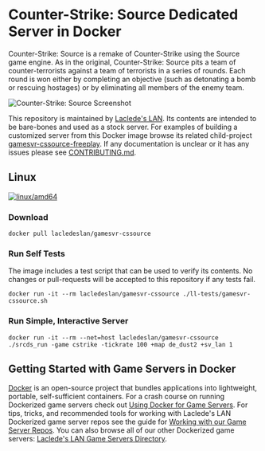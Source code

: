 # Counter-Strike: Source Dedicated Server in Docker

Counter-Strike: Source is a remake of Counter-Strike using the Source game engine. As in the original, Counter-Strike: Source pits a team of counter-terrorists against a team of terrorists in a series of rounds. Each round is won either by completing an objective (such as detonating a bomb or rescuing hostages) or by eliminating all members of the enemy team.

![Counter-Strike: Source Screenshot](https://raw.githubusercontent.com/LacledesLAN/gamesvr-cssource/master/.misc/screenshot1.jpg "Counter-Strike: Source Screenshot")

This repository is maintained by [Laclede's LAN](https://lacledeslan.com). Its contents are intended to be bare-bones and used as a stock server. For examples of building a customized server from this Docker image browse its related child-project [gamesvr-cssource-freeplay](https://github.com/LacledesLAN/gamesvr-cssource-freeplay). If any documentation is unclear or it has any issues please see [CONTRIBUTING.md](./CONTRIBUTING.md).

## Linux

[![linux/amd64](https://github.com/LacledesLAN/gamesvr-cssource/actions/workflows/build-linux-image.yml/badge.svg?branch=master)](https://github.com/LacledesLAN/gamesvr-cssource/actions/workflows/build-linux-image.yml)

### Download

```shell
docker pull lacledeslan/gamesvr-cssource
```

### Run Self Tests

The image includes a test script that can be used to verify its contents. No changes or pull-requests will be accepted to this repository if any tests fail.

```shell
docker run -it --rm lacledeslan/gamesvr-cssource ./ll-tests/gamesvr-cssource.sh
```

### Run Simple, Interactive Server

```shell
docker run -it --rm --net=host lacledeslan/gamesvr-cssource ./srcds_run -game cstrike -tickrate 100 +map de_dust2 +sv_lan 1
```

## Getting Started with Game Servers in Docker

[Docker](https://docs.docker.com/) is an open-source project that bundles applications into lightweight, portable, self-sufficient containers. For a crash course on running Dockerized game servers check out [Using Docker for Game Servers](https://github.com/LacledesLAN/README.1ST/blob/master/GameServers/DockerAndGameServers.md). For tips, tricks, and recommended tools for working with Laclede's LAN Dockerized game server repos see the guide for [Working with our Game Server Repos](https://github.com/LacledesLAN/README.1ST/blob/master/GameServers/WorkingWithOurRepos.md). You can also browse all of our other Dockerized game servers: [Laclede's LAN Game Servers Directory](https://github.com/LacledesLAN/README.1ST/tree/master/GameServers).
